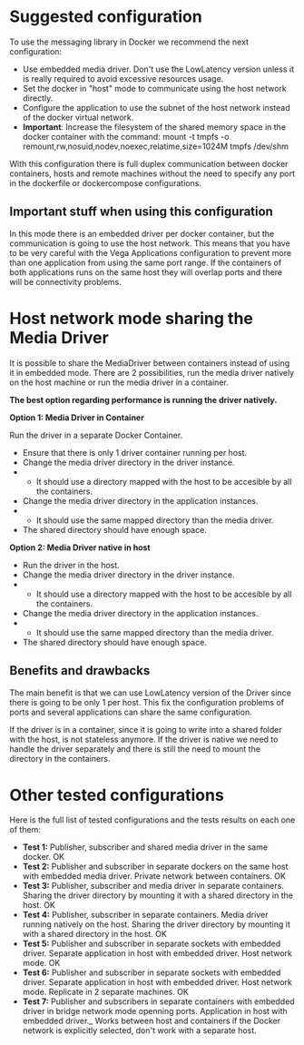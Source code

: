 # Suggested configuration

To use the messaging library in Docker we recommend the next configuration:

* Use embedded media driver. Don't use the LowLatency version unless it is really required to avoid excessive resources usage.
* Set the docker in "host" mode to communicate using the host network directly.
* Configure the application to use the subnet of the host network instead of the docker virtual network.
* **Important**: Increase the filesystem of the shared memory space in the docker container with the command:
mount -t tmpfs -o remount,rw,nosuid,nodev,noexec,relatime,size=1024M tmpfs /dev/shm

With this configuration there is full duplex communication between docker containers, hosts and remote machines without the need to specify any port in the dockerfile or dockercompose configurations.

## Important stuff when using this configuration

In this mode there is an embedded driver per docker container, but the communication is going to use the host network. This means that you have to be very careful with the Vega Applications configuration to prevent more than one application from using the same port range. If the containers of both applications runs on the same host they will overlap ports and there will be connectivity problems.

# Host network mode sharing the Media Driver

It is possible to share the MediaDriver between containers instead of using it in embedded mode. There are 2 possibilities, run the media driver natively on the host machine or run the media driver in a container.

**The best option regarding performance is running the driver natively.**

**Option 1: Media Driver in Container**

Run the driver in a separate Docker Container.
* Ensure that there is only 1 driver container running per host.
* Change the media driver directory in the driver instance.
* * It should use a directory mapped with the host to be accesible by all the containers.
* Change the media driver directory in the application instances.
* * It should use the same mapped directory than the media driver.
* The shared directory should have enough space.

**Option 2: Media Driver native in host**

* Run the driver in the host.
* Change the media driver directory in the driver instance.
* * It should use a directory mapped with the host to be accesible by all the containers.
* Change the media driver directory in the application instances.
* * It should use the same mapped directory than the media driver.
* The shared directory should have enough space.

## Benefits and drawbacks

The main benefit is that we can use LowLatency version of the Driver since there is going to be only 1 per host. This fix the configuration problems of ports and several applications can share the same configuration.

If the driver is in a container, since it is going to write into a shared folder with the host, is not stateless anymore. If the driver is native we need to handle the driver separately and there is still the need to mount the directory in the containers.

# Other tested configurations

Here is the full list of tested configurations and the tests results on each one of them:

* **Test 1:** Publisher, subscriber and shared media driver in the same docker. OK
* **Test 2:** Publisher and subscriber in separate dockers on the same host with embedded media driver. Private network between containers. OK 
* **Test 3:** Publisher, subscriber and media driver in separate containers. Sharing the driver directory by mounting it with a shared directory in the host. OK
* **Test 4:** Publisher, subscriber in separate containers. Media driver running natively on the host. Sharing the driver directory by mounting it with a shared directory in the host. OK
* **Test 5:** Publisher and subscriber in separate sockets with embedded driver. Separate application in host with embedded driver. Host network mode. OK
* **Test 6:** Publisher and subscriber in separate sockets with embedded driver. Separate application in host with embedded driver. Host network mode. Replicate in 2 separate machines. OK
* **Test 7:** Publisher and subscribers in separate containers with embedded driver in bridge network mode openning ports. Application in host with embedded driver._ Works between host and containers if the Docker network is explicitly selected, don't work with a separate host.